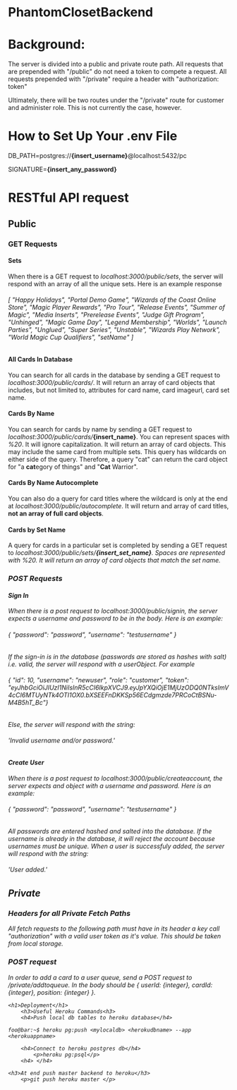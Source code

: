 # PhantomClosetBackend

<h1>Background:</h1>
    <p>The server is divided into a public and private route path.  All requests that are prepended with "/public" do not need a token to compete a request.  All requests prepended with "/private" require a header with "authorization: token"</p>
    <p>Ultimately, there will be two routes under the "/private" route for customer and administer role.  This is not currently the case, however.</p>
<h1>How to Set Up Your .env File</h1>
    <p>DB_PATH=postgres://<strong>{insert_username}</strong>@localhost:5432/pc</p>
    <p>SIGNATURE=<strong>{insert_any_password}</strong></p>
<h1>RESTful API request</h1>
    <h2>Public</h2>
        <h3>GET Requests</h3>
            <h4>Sets</h4>
                <p>When there is a GET request to <em>localhost:3000/public/sets</em>, the server will respond with an array of all the unique sets.  Here is an example response</p>
                <h6>[
                        "Happy Holidays",
                        "Portal Demo Game",
                        "Wizards of the Coast Online Store",
                        "Magic Player Rewards",
                        "Pro Tour",
                        "Release Events",
                        "Summer of Magic",
                        "Media Inserts",
                        "Prerelease Events",
                        "Judge Gift Program",
                        "Unhinged",
                        "Magic Game Day",
                        "Legend Membership",
                        "Worlds",
                        "Launch Parties",
                        "Unglued",
                        "Super Series",
                        "Unstable",
                        "Wizards Play Network",
                        "World Magic Cup Qualifiers",
                        "setName"
                    ]
                </h6>
            <h4>All Cards In Database</h4>
                <p>You can search for all cards in the database by sending a GET request to <em>localhost:3000/public/cards/</em>.  It will return an array of card objects that includes, but not limited to, attributes for card name, card imageurl, card set name.</p>
            <h4>Cards By Name</h4>
                <p>You can search for cards by name by sending a GET request to <em>localhost:3000/public/cards/</em><strong>{insert_name}</strong>.  You can represent spaces with <em>%20</em>.  It will ignore capitalization.  It will return an array of card objects.  This may include the same card from multiple sets.  This query has wildcards on either side of the query.  Therefore, a query "cat" can return the card object for "a <strong>cat</strong>egory of things" and "<strong>Cat</strong> Warrior".</p>
            <h4>Cards By Name Autocomplete</h4>
                <p>You can also do a query for card titles where the wildcard is only at the end at <em>localhost:3000/public/autocomplete</em>.  It will return and array of card titles, <strong>not an array of full card objects</strong>.
            <h4>Cards by Set Name</h4>
                <p>A query for cards in a particular set is completed by sending a GET request to <em>localhost:3000/public/sets/<strong>{insert_set_name}</strong>.  Spaces are represented with <em>%20<em>.  It will return an array of card objects that match the set name.</p>  
        <h3>POST Requests</h3>
            <h4>Sign In</h4>
                <p>When there is a post request to <em>localhost:3000/public/signin</em>, the server expects a username and password to be in the body.  Here is an example:</p>
                <h6>{
                	"password": "password",
                	"username": "testusername"
                    }
                </h6>
                <p>If the sign-in is in the database (passwords are stored as hashes with salt) i.e. valid, the server will respond with a userObject.  For example</p>
                <h6>{
                    "id": 10,
                    "username": "newuser",
                    "role": "customer",
                    "token": "eyJhbGciOiJIUzI1NiIsInR5cCI6IkpXVCJ9.eyJpYXQiOjE1MjUzODQ0NTksImV4cCI6MTUyNTk4OTI1OX0.bXSEEFnDKKSp56ECdgmzde7PRCoCtBSNu-M4B5hT_Bc"} 
                    </h6>
                <p>Else, the server will respond with the string:</p>
                <h6>'Invalid username and/or password.'</h6>
            <h4>Create User</h4>
                <p>When there is a post request to <em>localhost:3000/public/createaccount</em>, the server expects and object with a username and password.  Here is an example:</p>
                <h6>{
                	"password": "password",
                	"username": "testusername"
                    }
                </h6>
                <p>All passwords are entered hashed and salted into the database.  If the username is already in the database, it will reject the account because usernames must be unique.  When a user is successfuly added, the server will respond with the string:</p>
                <h6>'User added.'</h6>
    <h2>Private</h2>
        <h3>Headers for all Private Fetch Paths</h3>
            <p>All fetch requests to the following path must have in its header a key call "authorization" with a valid user token as it's value.  This should be taken from local storage.</p>
        <h3>POST request</h3>
            <p>In order to add a card to a user queue, send a POST request to <em>/private/addtoqueue</em>.  In the body should be { userId: {integer}, cardId: {integer}, position: {integer} }.</p>

    <h1>Deployment</h1>
        <h3>Useful Heroku Commands<h3>
        <h4>Push local db tables to heroku database</h4>
```console
foo@bar:~$ heroku pg:push <mylocaldb> <herokudbname> --app <herokuappname>
```

        <h4>Connect to heroku postgres db</h4>
            <p>heroku pg:psql</p>
        <h4> </h4>

    <h3>At end push master backend to heroku</h3>
        <p>git push heroku master </p>
